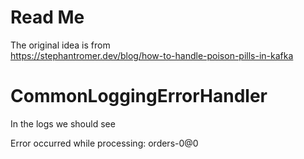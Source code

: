 # Read Me

The original idea is from  
https://stephantromer.dev/blog/how-to-handle-poison-pills-in-kafka

# CommonLoggingErrorHandler
In the logs we should see

Error occurred while processing: orders-0@0

